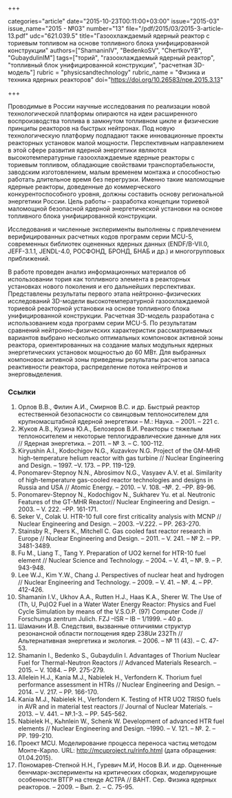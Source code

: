 +++

categories="article"
date="2015-10-23T00:11:00+03:00"
issue="2015-03"
issue_name="2015 - №03"
number="13"
file="/pdf/2015/03/2015-3-article-13.pdf"
udc="621.039.5"
title="Газоохлаждаемый ядерный реактор с ториевым топливом на основе топливного блока унифицированной конструкции"
authors=["ShamaninIV", "BedenkoSV", "ChertkovYB", "GubaydulinIM"]
tags=["торий", "газоохлаждаемый ядерный реактор", "топливный блок унифицированной конструкции", "расчетная 3D-модель"]
rubric = "physicsandtechnology"
rubric_name = "Физика и техника ядерных реакторов"
doi="https://doi.org/10.26583/npe.2015.3.13"

+++

Проводимые в России научные исследования по реализации новой технологической платформы опираются на идеи расширенного воспроизводства топлива в замкнутом топливном цикле и физические принципы реакторов на быстрых нейтронах. Под новую технологическую платформу подпадают также инновационные проекты реакторных установок малой мощности. Перспективным направлением в этой сфере развития ядерной энергетики являются высокотемпературные газоохлаждаемые ядерные реакторы с ториевым топливом, обладающие свойствами транспортабельности, заводским изготовлением, малым временем монтажа и способностью работать длительное время без перегрузки. Именно такие маломощные ядерные реакторы, доведенные до коммерческого конкурентоспособного уровня, должны составить основу региональной энергетики России. Цель работы – разработка концепции ториевой маломощной безопасной ядерной энергетической установки на основе топливного блока унифицированной конструкции.

Исследования и численные эксперименты выполнены с привлечением верифицированных расчетных кодов программ серии MCU-5, современных библиотек оцененных ядерных данных (ENDF/B-VII.0, JEFF-3.1.1, JENDL-4.0, РОСФОНД, БРОНД, БНАБ и др.) и многогрупповых приближений.

В работе проведен анализ информационных материалов об использовании тория как топливного элемента в реакторных установках нового поколения и его дальнейших перспективах. Представлены результаты первого этапа нейтронно-физических исследований 3D-модели высокотемпературной газоохлаждаемой ториевой реакторной установки на основе топливного блока унифицированной конструкции. Расчетная 3D-модель разработана с использованием кода программ серии MCU-5. По результатам сравнений нейтронно-физических характеристик рассматриваемых вариантов выбрано несколько оптимальных компоновок активной зоны реактора, ориентированных на создание малых модульных ядерных энергетических установок мощностью до 60 МВт. Для выбранных компоновок активной зоны приведены результаты расчетов запаса реактивности реактора, распределение потока нейтронов и энерговыделения.

### Ссылки

1. Орлов В.В., Филин А.И., Смирнов В.С. и др. Быстрый реактор естественной безопасности со свинцовым теплоносителем для крупномасштабной ядерной энергетики – М.: Наука. – 2001. – 221 с.
2. Жуков А.В., Кузина Ю.А., Белозеров В.И. Реакторы с тяжелым теплоносителем и некоторые теплогидравлические данные для них // Ядерная энергетика. – 2011. – № 3. – С. 100-112.
3. Kiryushin A.I., Kodochigov N.G., Kuzavkov N.G. Project of the GM-MHR high-temperature helium reactor with gas turbine // Nuclear Engineering and Design. – 1997. –V. 173. – PP. 119-129.
4. Ponomarev-Stepnoy N.N., Abrosimov N.G., Vasyaev A.V. et al. Similarity of high-temperature gas-cooled reactor technologies and designs in Russia and USA // Atomic Energy. – 2010. – V. 108. –№. 2. –PP. 89-96.
5. Ponomarev-Stepnoy N., Kodochigov N., Sukharev Yu. et al. Neutronic Features of the GT-MHR Reactor// Nuclear Engineering and Design. – 2003. – V. 222. –PP. 161-171.
6. Seker V., Сolak U. HTR-10 full core first criticality analysis with MCNP // Nuclear Engineering and Design. – 2003. –V.222. – PP. 263-270.
7. Stainsby R., Peers K., Mitchell C. Gas cooled fast reactor research in Europe // Nuclear Engineering and Design. – 2011. – V. 241. – № 2. – PP. 3481-3489.
8. Fu M., Liang T., Tang Y. Preparation of UO2 kernel for HTR-10 fuel element // Nuclear Science and Technology. – 2004. – V. 41, – №. 9. – P. 943-948.
9. Lee W.J., Kim Y.W., Chang J. Perspectives of nuclear heat and hydrogen // Nuclear Engineering and Technology. – 2009. – V. 41. – №. 4. – PP. 412-426.
10. Shamanin I.V., Ukhov A.A., Rutten H.J., Haas K.A., Sherer W. The Use of (Th, U, Pu)O2 Fuel in a Water Water Energy Reactor: Physics and Fuel Cycle Simulation by means of the V.S.O.P. (97) Computer Code // Forschungs zentrum Julich. FZJ –ISR – IB – 1/1999. – 40 p.
11. Шаманин И.В. Следствия, вызванные отличиями структур резонансной области поглощения ядер 238Uи 232Th // Альтернативная энергетика и экология. – 2006. – № 11 (43). – С. 47-53.
12. Shamanin I., Bedenko S., Gubaydulin I. Advantages of Thorium Nuclear Fuel for Thermal-Neutron Reactors // Advanced Materials Research. – 2015. – V. 1084. – PP. 275-279.
13. Allelein H.J., Kania M.J., Nabielek H., Verfondern K. Thorium fuel performance assessment in HTRs // Nuclear Engineering and Design. – 2014. – V. 217. – PP. 166-170.
14. Kania M.J., Nabielek H., Verfondern K. Testing of HTR UO2 TRISO fuels in AVR and in material test reactors // Journal of Nuclear Materials. –2013. – V. 441. – №.1-3. – PP. 545-562.
15. Nabielek H., Kьhnlein W., Schenk W. Development of advanced HTR fuel elements // Nuclear Engineering and Design. –1990. – V. 121. – №. 2. – PP. 199-210.
16. Проект MCU. Моделирование процесса переноса частиц методом Монте-Карло. URL: http://mcuproject.ru/rinfo.html (дата обращения: 01.04.2015).
17. Пономарев-Степной Н.Н., Гуревич М.И, Носов В.И. и др. Оцененные бенчмарк-эксперименты на критических сборках, моделирующие особенности ВТГР на стенде АСТРА // ВАНТ. Сер. Физика ядерных реакторов. – 2009. – Вып. 2. – С. 75-95.